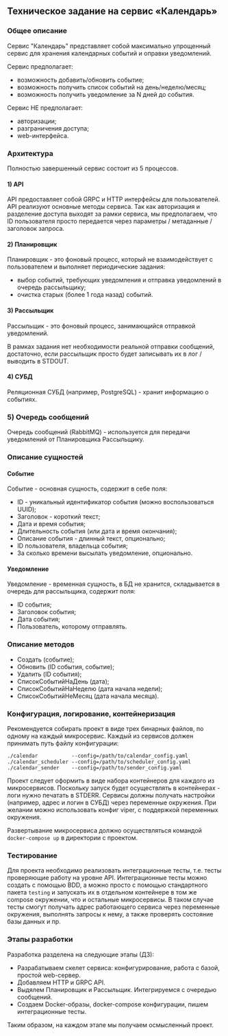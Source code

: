 ## Техническое задание на сервис «Календарь»

### Общее описание
Сервис "Календарь" представляет собой максимально упрощенный сервис для хранения календарных событий и оправки уведомлений.

Сервис предполагает:
* возможность добавить/обновить событие;
* возможность получить список событий на день/неделю/месяц;
* возможность получить уведомление за N дней до события.

Сервис НЕ предполагает:
* авторизации;
* разграничения доступа;
* web-интерфейса.

### Архитектура
Полностью завершенный сервис состоит из 5 процессов.

#### 1) API
API предоставляет собой GRPC и HTTP интерфейсы для пользователей. API реализуют основные методы сервиса.
Так как авторизация и разделение доступа выходят за рамки сервиса, мы предполагаем, что ID пользователя
просто передается через параметры / метаданные / заголовок запроса.

#### 2) Планировщик
Планировщик - это фоновый процесс, который не взаимодействует с пользователем и выполняет периодические задания:
* выбор событий, требующих уведомления и отправка уведомлений в очередь рассыльщику;
* очистка старых (более 1 года назад) событий.

#### 3) Рассыльщик
Рассыльщик - это фоновый процесс, занимающийся отправкой уведомлений.

В рамках задания нет необходимости реальной отправки сообщений, достаточно, если рассыльщик просто будет
записывать их в лог / выводить в STDOUT.

#### 4) СУБД
Реляционная СУБД (например, PostgreSQL) - хранит информацию о событиях.

### 5) Очередь сообщений
Очередь сообщений (RabbitMQ) - используется для передачи уведомлений от Планировщика Рассыльщику.

### Описание сущностей
#### Событие
Событие - основная сущность, содержит в себе поля:
* ID - уникальный идентификатор события (можно воспользоваться UUID);
* Заголовок - короткий текст;
* Дата и время события;
* Длительность события (или дата и время окончания);
* Описание события - длинный текст, опционально;
* ID пользователя, владельца события;
* За сколько времени высылать уведомление, опционально.

#### Уведомление
Уведомление - временная сущность, в БД не хранится, складывается в очередь для рассыльщика, содержит поля:
* ID события;
* Заголовок события;
* Дата события;
* Пользователь, которому отправлять.

### Описание методов
* Создать (событие);
* Обновить (ID события, событие);
* Удалить (ID события);
* СписокСобытийНаДень (дата);
* СписокСобытийНаНеделю (дата начала недели);
* СписокСобытийНеМесяц (дата начала месяца).

### Конфигурация, логирование, контейнеризация
Рекомендуется собирать проект в виде трех бинарных файлов, по одному на каждый микросервис.
Каждый из сервисов должен принимать путь файлу конфигурации:
```text
./calendar           --config=/path/to/calendar_config.yaml
./calendar_scheduler --config=/path/to/scheduler_config.yaml
./calendar_sender    --config=/path/to/sender_config.yaml
```
Проект следует оформить в виде набора контейнеров для каждого из микросервисов.
Поскольку запуск будет осуществлять в контейнерах - логи нужно печатать в STDERR.
Сервисы должны получать настройки (например, адрес и логин в СУБД) через переменные окружения.
При желании можно использовать конфиг viper, с поддержкой переменных окружения.

Развертывание микросервиса должно осуществляться командой `docker-compose up` в директории с проектом.

### Тестирование
Для проекта необходимо реализовать интеграционные тесты, т.е. тесты проверяющие работу на уровне API.
Интеграционные тесты можно создать с помощью BDD, а можно просто с помощью стандартного пакета `testing`
и запускать их в отдельном контейнере в том же compose окружении, что и остальные микросервисы.
В таком случае тесты смогут получать адрес работающего сервиса через переменные окружения, выполнять запросы к нему,
а также проверять состояние базы данных и пр.

### Этапы разработки
Разработка разделена на следующие этапы (ДЗ):
* Разрабатываем скелет сервиса: конфигурирование, работа с базой, простой web-сервер.
* Добавляем HTTP и GRPC API.
* Выдялем Планировщик и Рассыльщик. Интегрируемся с очередью сообщений.
* Создаем Docker-образы, docker-compose конфигурации, пишем интеграционные тесты.

Таким образом, на каждом этапе мы получаем осмысленный проект.

